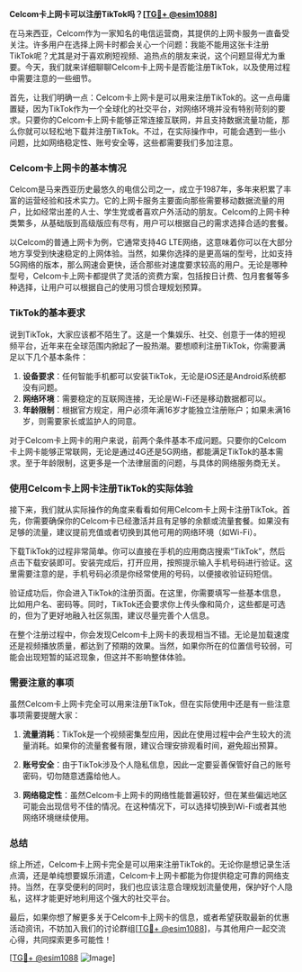 **Celcom卡上网卡可以注册TikTok吗？[[TG💪+ @esim1088](https://t.me/s/esim1088)]**

在马来西亚，Celcom作为一家知名的电信运营商，其提供的上网卡服务一直备受关注。许多用户在选择上网卡时都会关心一个问题：我能不能用这张卡注册TikTok呢？尤其是对于喜欢刷短视频、追热点的朋友来说，这个问题显得尤为重要。今天，我们就来详细聊聊Celcom卡上网卡是否能注册TikTok，以及使用过程中需要注意的一些细节。

首先，让我们明确一点：Celcom卡上网卡是可以用来注册TikTok的。这一点毋庸置疑，因为TikTok作为一个全球化的社交平台，对网络环境并没有特别苛刻的要求。只要你的Celcom卡上网卡能够正常连接互联网，并且支持数据流量功能，那么你就可以轻松地下载并注册TikTok。不过，在实际操作中，可能会遇到一些小问题，比如网络稳定性、账号安全等，这些都需要我们多加注意。

### Celcom卡上网卡的基本情况

Celcom是马来西亚历史最悠久的电信公司之一，成立于1987年，多年来积累了丰富的运营经验和技术实力。它的上网卡服务主要面向那些需要移动数据流量的用户，比如经常出差的人士、学生党或者喜欢户外活动的朋友。Celcom的上网卡种类繁多，从基础版到高级版应有尽有，用户可以根据自己的需求选择合适的套餐。

以Celcom的普通上网卡为例，它通常支持4G LTE网络，这意味着你可以在大部分地方享受到快速稳定的上网体验。当然，如果你选择的是更高端的型号，比如支持5G网络的版本，那么网速会更快，适合那些对速度要求较高的用户。无论是哪种型号，Celcom卡上网卡都提供了灵活的资费方案，包括按日计费、包月套餐等多种选择，让用户可以根据自己的使用习惯合理规划预算。

### TikTok的基本要求

说到TikTok，大家应该都不陌生了。这是一个集娱乐、社交、创意于一体的短视频平台，近年来在全球范围内掀起了一股热潮。要想顺利注册TikTok，你需要满足以下几个基本条件：

1. **设备要求**：任何智能手机都可以安装TikTok，无论是iOS还是Android系统都没有问题。
2. **网络环境**：需要稳定的互联网连接，无论是Wi-Fi还是移动数据都可以。
3. **年龄限制**：根据官方规定，用户必须年满16岁才能独立注册账户；如果未满16岁，则需要家长或监护人的同意。

对于Celcom卡上网卡的用户来说，前两个条件基本不成问题。只要你的Celcom卡上网卡能够正常联网，无论是通过4G还是5G网络，都能满足TikTok的基本需求。至于年龄限制，这更多是一个法律层面的问题，与具体的网络服务商无关。

### 使用Celcom卡上网卡注册TikTok的实际体验

接下来，我们就从实际操作的角度来看看如何用Celcom卡上网卡注册TikTok。首先，你需要确保你的Celcom卡已经激活并且有足够的余额或流量套餐。如果没有足够的流量，建议提前充值或者切换到其他可用的网络环境（如Wi-Fi）。

下载TikTok的过程非常简单。你可以直接在手机的应用商店搜索“TikTok”，然后点击下载安装即可。安装完成后，打开应用，按照提示输入手机号码进行验证。这里需要注意的是，手机号码必须是你经常使用的号码，以便接收验证码短信。

验证成功后，你会进入TikTok的注册页面。在这里，你需要填写一些基本信息，比如用户名、密码等。同时，TikTok还会要求你上传头像和简介，这些都是可选的，但为了更好地融入社区氛围，建议尽量完善个人信息。

在整个注册过程中，你会发现Celcom卡上网卡的表现相当不错。无论是加载速度还是视频播放质量，都达到了预期的效果。当然，如果你所在的位置信号较弱，可能会出现短暂的延迟现象，但这并不影响整体体验。

### 需要注意的事项

虽然Celcom卡上网卡完全可以用来注册TikTok，但在实际使用中还是有一些注意事项需要提醒大家：

1. **流量消耗**：TikTok是一个视频密集型应用，因此在使用过程中会产生较大的流量消耗。如果你的流量套餐有限，建议合理安排观看时间，避免超出预算。
   
2. **账号安全**：由于TikTok涉及个人隐私信息，因此一定要妥善保管好自己的账号密码，切勿随意透露给他人。

3. **网络稳定性**：虽然Celcom卡上网卡的网络性能普遍较好，但在某些偏远地区可能会出现信号不佳的情况。在这种情况下，可以选择切换到Wi-Fi或者其他网络环境继续使用。

### 总结

综上所述，Celcom卡上网卡完全是可以用来注册TikTok的。无论你是想记录生活点滴，还是单纯想要娱乐消遣，Celcom卡上网卡都能为你提供稳定可靠的网络支持。当然，在享受便利的同时，我们也应该注意合理规划流量使用，保护好个人隐私，这样才能更好地利用这个强大的社交平台。

最后，如果你想了解更多关于Celcom卡上网卡的信息，或者希望获取最新的优惠活动资讯，不妨加入我们的讨论群组[[TG💪+ @esim1088](https://t.me/s/esim1088)]，与其他用户一起交流心得，共同探索更多可能性！

[[TG💪+ @esim1088](https://t.me/s/esim1088) ![Image](https://i.postimg.cc/4NQfJmqS/Snipaste-2025-05-13-00-14-12.png)]